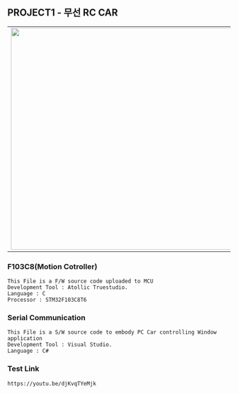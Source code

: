 ## PROJECT1 - 무선 RC CAR
   <table>
  <tr>
    <td><img alt="" img width = "500" img height = "500" src="https://user-images.githubusercontent.com/78036441/177551830-fcdd37ca-7132-4f95-97ef-f814a55a821b.png" /></td>
    <td><img alt="" img width = "500" img height = "500" src="https://user-images.githubusercontent.com/78036441/177551892-2a9a221a-15a0-4383-a3b4-43528588a470.png" /></td>
  </tr>
</table>

### F103C8(Motion Cotroller)
    This File is a F/W source code uploaded to MCU 
    Development Tool : Atollic Truestudio.
    Language : C
    Processor : STM32F103C8T6
    
### Serial Communication
    This File is a S/W source code to embody PC Car controlling Window application
    Development Tool : Visual Studio.
    Language : C#
    
### Test Link
    https://youtu.be/djKvqTYeMjk


    

    
  
